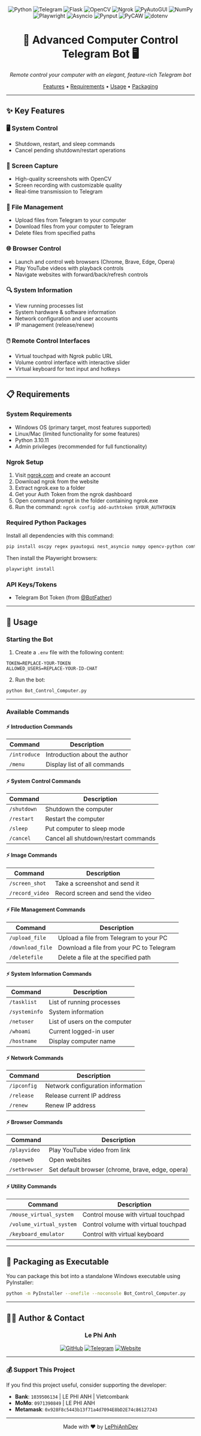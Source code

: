 <div align="center">
  <img src="https://img.shields.io/badge/Python-3776AB?style=for-the-badge&logo=python&logoColor=white" alt="Python">
  <img src="https://img.shields.io/badge/Telegram-2CA5E0?style=for-the-badge&logo=telegram&logoColor=white" alt="Telegram">
  <img src="https://img.shields.io/badge/Flask-000000?style=for-the-badge&logo=flask&logoColor=white" alt="Flask">
  <img src="https://img.shields.io/badge/OpenCV-5C3EE8?style=for-the-badge&logo=opencv&logoColor=white" alt="OpenCV">
  <img src="https://img.shields.io/badge/Ngrok-1F1E37?style=for-the-badge&logo=ngrok&logoColor=white" alt="Ngrok">
  <img src="https://img.shields.io/badge/PyAutoGUI-3776AB?style=for-the-badge&logo=python&logoColor=white" alt="PyAutoGUI">
  <img src="https://img.shields.io/badge/NumPy-013243?style=for-the-badge&logo=numpy&logoColor=white" alt="NumPy">
  <img src="https://img.shields.io/badge/Playwright-2EAD33?style=for-the-badge&logo=playwright&logoColor=white" alt="Playwright">
  <img src="https://img.shields.io/badge/Asyncio-306998?style=for-the-badge&logo=python&logoColor=white" alt="Asyncio">
  <img src="https://img.shields.io/badge/Pynput-3776AB?style=for-the-badge&logo=python&logoColor=white" alt="Pynput">
  <img src="https://img.shields.io/badge/PyCAW-3776AB?style=for-the-badge&logo=python&logoColor=white" alt="PyCAW">
  <img src="https://img.shields.io/badge/dotenv-ECD53F?style=for-the-badge&logo=dotenv&logoColor=black" alt="dotenv">
</div>

<h1 align="center">🤖 Advanced Computer Control Telegram Bot 🖥️</h1>

<p align="center">
  <em>Remote control your computer with an elegant, feature-rich Telegram bot</em>
</p>

<div align="center">
  <a href="#-key-features">Features</a> •
  <a href="#-requirements">Requirements</a> •
  <a href="#-usage">Usage</a> •
  <a href="#%EF%B8%8F-packaging-as-executable">Packaging</a>
</div>

---

## ✨ Key Features

### 🖥️ System Control
- Shutdown, restart, and sleep commands
- Cancel pending shutdown/restart operations

### 📸 Screen Capture
- High-quality screenshots with OpenCV
- Screen recording with customizable quality
- Real-time transmission to Telegram

### 📁 File Management
- Upload files from Telegram to your computer
- Download files from your computer to Telegram
- Delete files from specified paths

### 🌐 Browser Control
- Launch and control web browsers (Chrome, Brave, Edge, Opera)
- Play YouTube videos with playback controls
- Navigate websites with forward/back/refresh controls

### 🔍 System Information
- View running processes list
- System hardware & software information
- Network configuration and user accounts
- IP management (release/renew)

### 🖱️ Remote Control Interfaces
- Virtual touchpad with Ngrok public URL
- Volume control interface with interactive slider
- Virtual keyboard for text input and hotkeys

---

## 📋 Requirements

### System Requirements
- Windows OS (primary target, most features supported)
- Linux/Mac (limited functionality for some features)
- Python 3.10.11
- Admin privileges (recommended for full functionality)

### Ngrok Setup
1. Visit [ngrok.com](https://ngrok.com) and create an account
2. Download ngrok from the website
3. Extract ngrok.exe to a folder
4. Get your Auth Token from the ngrok dashboard
5. Open command prompt in the folder containing ngrok.exe
6. Run the command: `ngrok config add-authtoken $YOUR_AUTHTOKEN`

### Required Python Packages
Install all dependencies with this command:
```bash
pip install oscpy regex pyautogui nest_asyncio numpy opencv-python comtypes pynput playwright python-telegram-bot python-dotenv flask pyngrok pycaw pyinstaller
```

Then install the Playwright browsers:
```bash
playwright install
```

### API Keys/Tokens
- Telegram Bot Token (from [@BotFather](https://t.me/BotFather))

---

## 🚀 Usage

### Starting the Bot
1. Create a `.env` file with the following content:
```
TOKEN=REPLACE-YOUR-TOKEN
ALLOWED_USERS=REPLACE-YOUR-ID-CHAT
```

2. Run the bot:
```bash
python Bot_Control_Computer.py
```

---

### Available Commands

#### ⚡️ Introduction Commands

| Command | Description |
|---------|-------------|
| `/introduce` | Introduction about the author |
| `/menu` | Display list of all commands |

#### ⚡️ System Control Commands

| Command | Description |
|---------|-------------|
| `/shutdown` | Shutdown the computer |
| `/restart` | Restart the computer |
| `/sleep` | Put computer to sleep mode |
| `/cancel` | Cancel all shutdown/restart commands |

#### ⚡️ Image Commands

| Command | Description |
|---------|-------------|
| `/screen_shot` | Take a screenshot and send it |
| `/record_video` | Record screen and send the video |

#### ⚡️ File Management Commands

| Command | Description |
|---------|-------------|
| `/upload_file` | Upload a file from Telegram to your PC |
| `/download_file` | Download a file from your PC to Telegram |
| `/deletefile` | Delete a file at the specified path |

#### ⚡️ System Information Commands

| Command | Description |
|---------|-------------|
| `/tasklist` | List of running processes |
| `/systeminfo` | System information |
| `/netuser` | List of users on the computer |
| `/whoami` | Current logged-in user |
| `/hostname` | Display computer name |

#### ⚡️ Network Commands

| Command | Description |
|---------|-------------|
| `/ipconfig` | Network configuration information |
| `/release` | Release current IP address |
| `/renew` | Renew IP address |

#### ⚡️ Browser Commands

| Command | Description |
|---------|-------------|
| `/playvideo` | Play YouTube video from link |
| `/openweb` | Open websites |
| `/setbrowser` | Set default browser (chrome, brave, edge, opera) |

#### ⚡️ Utility Commands

| Command | Description |
|---------|-------------|
| `/mouse_virtual_system` | Control mouse with virtual touchpad |
| `/volume_virtual_system` | Control volume with virtual touchpad |
| `/keyboard_emulator` | Control with virtual keyboard |

---

## 🔧 Packaging as Executable

You can package this bot into a standalone Windows executable using PyInstaller:

```bash
python -m PyInstaller --onefile --noconsole Bot_Control_Computer.py
```

---

## 👨‍💻 Author & Contact

<div align="center">
  <h3>Le Phi Anh</h3>
</div>

<div align="center">
  <a href="https://github.com/LePhiAnhDev" target="_blank"><img src="https://img.shields.io/badge/GitHub-100000?style=for-the-badge&logo=github&logoColor=white" alt="GitHub"></a>
  <a href="https://t.me/lephianh386ht" target="_blank"><img src="https://img.shields.io/badge/Telegram-2CA5E0?style=for-the-badge&logo=telegram&logoColor=white" alt="Telegram"></a>
  <a href="https://lephianh.id.vn/" target="_blank"><img src="https://img.shields.io/badge/Website-FF7139?style=for-the-badge&logo=Firefox-Browser&logoColor=white" alt="Website"></a>
</div>

---

### 💰 Support This Project

If you find this project useful, consider supporting the developer:

- **Bank**: `1039506134` | LE PHI ANH | Vietcombank
- **MoMo**: `0971390849` | LE PHI ANH
- **Metamask**: `0x928F8c5443b13f71a4d7094E8bD2E74c86127243`

---

<p align="center">
  Made with ❤️ by <a href="https://github.com/LePhiAnhDev" target="_blank">LePhiAnhDev</a>
</p>
